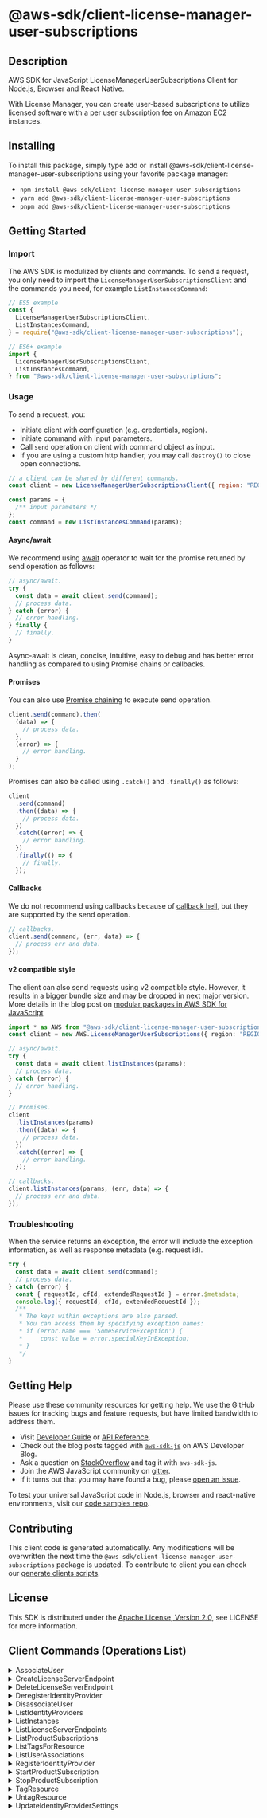 <!-- generated file, do not edit directly -->

# @aws-sdk/client-license-manager-user-subscriptions

## Description

AWS SDK for JavaScript LicenseManagerUserSubscriptions Client for Node.js, Browser and React Native.

<p>With License Manager, you can create user-based subscriptions to utilize licensed software with a per user subscription fee on Amazon EC2 instances.</p>

## Installing

To install this package, simply type add or install @aws-sdk/client-license-manager-user-subscriptions
using your favorite package manager:

- `npm install @aws-sdk/client-license-manager-user-subscriptions`
- `yarn add @aws-sdk/client-license-manager-user-subscriptions`
- `pnpm add @aws-sdk/client-license-manager-user-subscriptions`

## Getting Started

### Import

The AWS SDK is modulized by clients and commands.
To send a request, you only need to import the `LicenseManagerUserSubscriptionsClient` and
the commands you need, for example `ListInstancesCommand`:

```js
// ES5 example
const {
  LicenseManagerUserSubscriptionsClient,
  ListInstancesCommand,
} = require("@aws-sdk/client-license-manager-user-subscriptions");
```

```ts
// ES6+ example
import {
  LicenseManagerUserSubscriptionsClient,
  ListInstancesCommand,
} from "@aws-sdk/client-license-manager-user-subscriptions";
```

### Usage

To send a request, you:

- Initiate client with configuration (e.g. credentials, region).
- Initiate command with input parameters.
- Call `send` operation on client with command object as input.
- If you are using a custom http handler, you may call `destroy()` to close open connections.

```js
// a client can be shared by different commands.
const client = new LicenseManagerUserSubscriptionsClient({ region: "REGION" });

const params = {
  /** input parameters */
};
const command = new ListInstancesCommand(params);
```

#### Async/await

We recommend using [await](https://developer.mozilla.org/en-US/docs/Web/JavaScript/Reference/Operators/await)
operator to wait for the promise returned by send operation as follows:

```js
// async/await.
try {
  const data = await client.send(command);
  // process data.
} catch (error) {
  // error handling.
} finally {
  // finally.
}
```

Async-await is clean, concise, intuitive, easy to debug and has better error handling
as compared to using Promise chains or callbacks.

#### Promises

You can also use [Promise chaining](https://developer.mozilla.org/en-US/docs/Web/JavaScript/Guide/Using_promises#chaining)
to execute send operation.

```js
client.send(command).then(
  (data) => {
    // process data.
  },
  (error) => {
    // error handling.
  }
);
```

Promises can also be called using `.catch()` and `.finally()` as follows:

```js
client
  .send(command)
  .then((data) => {
    // process data.
  })
  .catch((error) => {
    // error handling.
  })
  .finally(() => {
    // finally.
  });
```

#### Callbacks

We do not recommend using callbacks because of [callback hell](http://callbackhell.com/),
but they are supported by the send operation.

```js
// callbacks.
client.send(command, (err, data) => {
  // process err and data.
});
```

#### v2 compatible style

The client can also send requests using v2 compatible style.
However, it results in a bigger bundle size and may be dropped in next major version. More details in the blog post
on [modular packages in AWS SDK for JavaScript](https://aws.amazon.com/blogs/developer/modular-packages-in-aws-sdk-for-javascript/)

```ts
import * as AWS from "@aws-sdk/client-license-manager-user-subscriptions";
const client = new AWS.LicenseManagerUserSubscriptions({ region: "REGION" });

// async/await.
try {
  const data = await client.listInstances(params);
  // process data.
} catch (error) {
  // error handling.
}

// Promises.
client
  .listInstances(params)
  .then((data) => {
    // process data.
  })
  .catch((error) => {
    // error handling.
  });

// callbacks.
client.listInstances(params, (err, data) => {
  // process err and data.
});
```

### Troubleshooting

When the service returns an exception, the error will include the exception information,
as well as response metadata (e.g. request id).

```js
try {
  const data = await client.send(command);
  // process data.
} catch (error) {
  const { requestId, cfId, extendedRequestId } = error.$metadata;
  console.log({ requestId, cfId, extendedRequestId });
  /**
   * The keys within exceptions are also parsed.
   * You can access them by specifying exception names:
   * if (error.name === 'SomeServiceException') {
   *     const value = error.specialKeyInException;
   * }
   */
}
```

## Getting Help

Please use these community resources for getting help.
We use the GitHub issues for tracking bugs and feature requests, but have limited bandwidth to address them.

- Visit [Developer Guide](https://docs.aws.amazon.com/sdk-for-javascript/v3/developer-guide/welcome.html)
  or [API Reference](https://docs.aws.amazon.com/AWSJavaScriptSDK/v3/latest/index.html).
- Check out the blog posts tagged with [`aws-sdk-js`](https://aws.amazon.com/blogs/developer/tag/aws-sdk-js/)
  on AWS Developer Blog.
- Ask a question on [StackOverflow](https://stackoverflow.com/questions/tagged/aws-sdk-js) and tag it with `aws-sdk-js`.
- Join the AWS JavaScript community on [gitter](https://gitter.im/aws/aws-sdk-js-v3).
- If it turns out that you may have found a bug, please [open an issue](https://github.com/aws/aws-sdk-js-v3/issues/new/choose).

To test your universal JavaScript code in Node.js, browser and react-native environments,
visit our [code samples repo](https://github.com/aws-samples/aws-sdk-js-tests).

## Contributing

This client code is generated automatically. Any modifications will be overwritten the next time the `@aws-sdk/client-license-manager-user-subscriptions` package is updated.
To contribute to client you can check our [generate clients scripts](https://github.com/aws/aws-sdk-js-v3/tree/main/scripts/generate-clients).

## License

This SDK is distributed under the
[Apache License, Version 2.0](http://www.apache.org/licenses/LICENSE-2.0),
see LICENSE for more information.

## Client Commands (Operations List)

<details>
<summary>
AssociateUser
</summary>

[Command API Reference](https://docs.aws.amazon.com/AWSJavaScriptSDK/v3/latest/client/license-manager-user-subscriptions/command/AssociateUserCommand/) / [Input](https://docs.aws.amazon.com/AWSJavaScriptSDK/v3/latest/Package/-aws-sdk-client-license-manager-user-subscriptions/Interface/AssociateUserCommandInput/) / [Output](https://docs.aws.amazon.com/AWSJavaScriptSDK/v3/latest/Package/-aws-sdk-client-license-manager-user-subscriptions/Interface/AssociateUserCommandOutput/)

</details>
<details>
<summary>
CreateLicenseServerEndpoint
</summary>

[Command API Reference](https://docs.aws.amazon.com/AWSJavaScriptSDK/v3/latest/client/license-manager-user-subscriptions/command/CreateLicenseServerEndpointCommand/) / [Input](https://docs.aws.amazon.com/AWSJavaScriptSDK/v3/latest/Package/-aws-sdk-client-license-manager-user-subscriptions/Interface/CreateLicenseServerEndpointCommandInput/) / [Output](https://docs.aws.amazon.com/AWSJavaScriptSDK/v3/latest/Package/-aws-sdk-client-license-manager-user-subscriptions/Interface/CreateLicenseServerEndpointCommandOutput/)

</details>
<details>
<summary>
DeleteLicenseServerEndpoint
</summary>

[Command API Reference](https://docs.aws.amazon.com/AWSJavaScriptSDK/v3/latest/client/license-manager-user-subscriptions/command/DeleteLicenseServerEndpointCommand/) / [Input](https://docs.aws.amazon.com/AWSJavaScriptSDK/v3/latest/Package/-aws-sdk-client-license-manager-user-subscriptions/Interface/DeleteLicenseServerEndpointCommandInput/) / [Output](https://docs.aws.amazon.com/AWSJavaScriptSDK/v3/latest/Package/-aws-sdk-client-license-manager-user-subscriptions/Interface/DeleteLicenseServerEndpointCommandOutput/)

</details>
<details>
<summary>
DeregisterIdentityProvider
</summary>

[Command API Reference](https://docs.aws.amazon.com/AWSJavaScriptSDK/v3/latest/client/license-manager-user-subscriptions/command/DeregisterIdentityProviderCommand/) / [Input](https://docs.aws.amazon.com/AWSJavaScriptSDK/v3/latest/Package/-aws-sdk-client-license-manager-user-subscriptions/Interface/DeregisterIdentityProviderCommandInput/) / [Output](https://docs.aws.amazon.com/AWSJavaScriptSDK/v3/latest/Package/-aws-sdk-client-license-manager-user-subscriptions/Interface/DeregisterIdentityProviderCommandOutput/)

</details>
<details>
<summary>
DisassociateUser
</summary>

[Command API Reference](https://docs.aws.amazon.com/AWSJavaScriptSDK/v3/latest/client/license-manager-user-subscriptions/command/DisassociateUserCommand/) / [Input](https://docs.aws.amazon.com/AWSJavaScriptSDK/v3/latest/Package/-aws-sdk-client-license-manager-user-subscriptions/Interface/DisassociateUserCommandInput/) / [Output](https://docs.aws.amazon.com/AWSJavaScriptSDK/v3/latest/Package/-aws-sdk-client-license-manager-user-subscriptions/Interface/DisassociateUserCommandOutput/)

</details>
<details>
<summary>
ListIdentityProviders
</summary>

[Command API Reference](https://docs.aws.amazon.com/AWSJavaScriptSDK/v3/latest/client/license-manager-user-subscriptions/command/ListIdentityProvidersCommand/) / [Input](https://docs.aws.amazon.com/AWSJavaScriptSDK/v3/latest/Package/-aws-sdk-client-license-manager-user-subscriptions/Interface/ListIdentityProvidersCommandInput/) / [Output](https://docs.aws.amazon.com/AWSJavaScriptSDK/v3/latest/Package/-aws-sdk-client-license-manager-user-subscriptions/Interface/ListIdentityProvidersCommandOutput/)

</details>
<details>
<summary>
ListInstances
</summary>

[Command API Reference](https://docs.aws.amazon.com/AWSJavaScriptSDK/v3/latest/client/license-manager-user-subscriptions/command/ListInstancesCommand/) / [Input](https://docs.aws.amazon.com/AWSJavaScriptSDK/v3/latest/Package/-aws-sdk-client-license-manager-user-subscriptions/Interface/ListInstancesCommandInput/) / [Output](https://docs.aws.amazon.com/AWSJavaScriptSDK/v3/latest/Package/-aws-sdk-client-license-manager-user-subscriptions/Interface/ListInstancesCommandOutput/)

</details>
<details>
<summary>
ListLicenseServerEndpoints
</summary>

[Command API Reference](https://docs.aws.amazon.com/AWSJavaScriptSDK/v3/latest/client/license-manager-user-subscriptions/command/ListLicenseServerEndpointsCommand/) / [Input](https://docs.aws.amazon.com/AWSJavaScriptSDK/v3/latest/Package/-aws-sdk-client-license-manager-user-subscriptions/Interface/ListLicenseServerEndpointsCommandInput/) / [Output](https://docs.aws.amazon.com/AWSJavaScriptSDK/v3/latest/Package/-aws-sdk-client-license-manager-user-subscriptions/Interface/ListLicenseServerEndpointsCommandOutput/)

</details>
<details>
<summary>
ListProductSubscriptions
</summary>

[Command API Reference](https://docs.aws.amazon.com/AWSJavaScriptSDK/v3/latest/client/license-manager-user-subscriptions/command/ListProductSubscriptionsCommand/) / [Input](https://docs.aws.amazon.com/AWSJavaScriptSDK/v3/latest/Package/-aws-sdk-client-license-manager-user-subscriptions/Interface/ListProductSubscriptionsCommandInput/) / [Output](https://docs.aws.amazon.com/AWSJavaScriptSDK/v3/latest/Package/-aws-sdk-client-license-manager-user-subscriptions/Interface/ListProductSubscriptionsCommandOutput/)

</details>
<details>
<summary>
ListTagsForResource
</summary>

[Command API Reference](https://docs.aws.amazon.com/AWSJavaScriptSDK/v3/latest/client/license-manager-user-subscriptions/command/ListTagsForResourceCommand/) / [Input](https://docs.aws.amazon.com/AWSJavaScriptSDK/v3/latest/Package/-aws-sdk-client-license-manager-user-subscriptions/Interface/ListTagsForResourceCommandInput/) / [Output](https://docs.aws.amazon.com/AWSJavaScriptSDK/v3/latest/Package/-aws-sdk-client-license-manager-user-subscriptions/Interface/ListTagsForResourceCommandOutput/)

</details>
<details>
<summary>
ListUserAssociations
</summary>

[Command API Reference](https://docs.aws.amazon.com/AWSJavaScriptSDK/v3/latest/client/license-manager-user-subscriptions/command/ListUserAssociationsCommand/) / [Input](https://docs.aws.amazon.com/AWSJavaScriptSDK/v3/latest/Package/-aws-sdk-client-license-manager-user-subscriptions/Interface/ListUserAssociationsCommandInput/) / [Output](https://docs.aws.amazon.com/AWSJavaScriptSDK/v3/latest/Package/-aws-sdk-client-license-manager-user-subscriptions/Interface/ListUserAssociationsCommandOutput/)

</details>
<details>
<summary>
RegisterIdentityProvider
</summary>

[Command API Reference](https://docs.aws.amazon.com/AWSJavaScriptSDK/v3/latest/client/license-manager-user-subscriptions/command/RegisterIdentityProviderCommand/) / [Input](https://docs.aws.amazon.com/AWSJavaScriptSDK/v3/latest/Package/-aws-sdk-client-license-manager-user-subscriptions/Interface/RegisterIdentityProviderCommandInput/) / [Output](https://docs.aws.amazon.com/AWSJavaScriptSDK/v3/latest/Package/-aws-sdk-client-license-manager-user-subscriptions/Interface/RegisterIdentityProviderCommandOutput/)

</details>
<details>
<summary>
StartProductSubscription
</summary>

[Command API Reference](https://docs.aws.amazon.com/AWSJavaScriptSDK/v3/latest/client/license-manager-user-subscriptions/command/StartProductSubscriptionCommand/) / [Input](https://docs.aws.amazon.com/AWSJavaScriptSDK/v3/latest/Package/-aws-sdk-client-license-manager-user-subscriptions/Interface/StartProductSubscriptionCommandInput/) / [Output](https://docs.aws.amazon.com/AWSJavaScriptSDK/v3/latest/Package/-aws-sdk-client-license-manager-user-subscriptions/Interface/StartProductSubscriptionCommandOutput/)

</details>
<details>
<summary>
StopProductSubscription
</summary>

[Command API Reference](https://docs.aws.amazon.com/AWSJavaScriptSDK/v3/latest/client/license-manager-user-subscriptions/command/StopProductSubscriptionCommand/) / [Input](https://docs.aws.amazon.com/AWSJavaScriptSDK/v3/latest/Package/-aws-sdk-client-license-manager-user-subscriptions/Interface/StopProductSubscriptionCommandInput/) / [Output](https://docs.aws.amazon.com/AWSJavaScriptSDK/v3/latest/Package/-aws-sdk-client-license-manager-user-subscriptions/Interface/StopProductSubscriptionCommandOutput/)

</details>
<details>
<summary>
TagResource
</summary>

[Command API Reference](https://docs.aws.amazon.com/AWSJavaScriptSDK/v3/latest/client/license-manager-user-subscriptions/command/TagResourceCommand/) / [Input](https://docs.aws.amazon.com/AWSJavaScriptSDK/v3/latest/Package/-aws-sdk-client-license-manager-user-subscriptions/Interface/TagResourceCommandInput/) / [Output](https://docs.aws.amazon.com/AWSJavaScriptSDK/v3/latest/Package/-aws-sdk-client-license-manager-user-subscriptions/Interface/TagResourceCommandOutput/)

</details>
<details>
<summary>
UntagResource
</summary>

[Command API Reference](https://docs.aws.amazon.com/AWSJavaScriptSDK/v3/latest/client/license-manager-user-subscriptions/command/UntagResourceCommand/) / [Input](https://docs.aws.amazon.com/AWSJavaScriptSDK/v3/latest/Package/-aws-sdk-client-license-manager-user-subscriptions/Interface/UntagResourceCommandInput/) / [Output](https://docs.aws.amazon.com/AWSJavaScriptSDK/v3/latest/Package/-aws-sdk-client-license-manager-user-subscriptions/Interface/UntagResourceCommandOutput/)

</details>
<details>
<summary>
UpdateIdentityProviderSettings
</summary>

[Command API Reference](https://docs.aws.amazon.com/AWSJavaScriptSDK/v3/latest/client/license-manager-user-subscriptions/command/UpdateIdentityProviderSettingsCommand/) / [Input](https://docs.aws.amazon.com/AWSJavaScriptSDK/v3/latest/Package/-aws-sdk-client-license-manager-user-subscriptions/Interface/UpdateIdentityProviderSettingsCommandInput/) / [Output](https://docs.aws.amazon.com/AWSJavaScriptSDK/v3/latest/Package/-aws-sdk-client-license-manager-user-subscriptions/Interface/UpdateIdentityProviderSettingsCommandOutput/)

</details>
